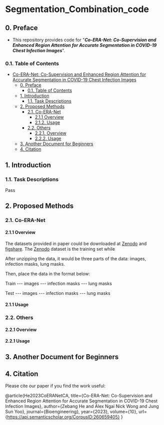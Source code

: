 # Segmentation_Combination_code

## 0. Preface

- This repository provides code for "_**Co-ERA-Net: Co-Supervision and Enhanced Region Attention for Accurate Segmentation in COVID-19 Chest Infection Images**_". 

### 0.1. Table of Contents

- [Co-ERA-Net: Co-Supervision and Enhanced Region Attention for Accurate Segmentation in COVID-19 Chest Infection Images](#)
  - [0. Preface](#)
    - [0.1. Table of Contents](#)
  - [1. Introduction](#)
    - [1.1. Task Descriptions](#)
  - [2. Proposed Methods](#)
    - [2.1. Co-ERA-Net](#)
      - [2.1.1 Overview](#)
      - [2.1.2. Usage](#)
    - [2.2. Others](#)
      - [2.2.1. Overview](#)
      - [2.2.2. Usage](#)
  - [3. Another Document for Beginners](#)
  - [4. Citation](#)


## 1. Introduction

### 1.1. Task Descriptions

Pass

## 2. Proposed Methods

### 2.1. Co-ERA-Net

#### 2.1.1 Overview

The datasets provided in paper could be downloaded at [Zenodo](https://zenodo.org/records/3757476#.Xp0FhB9fgUE) and [figshare](https://figshare.com/articles/dataset/MedSeg_Covid_Dataset_1/13521488). The [Zenodo](https://zenodo.org/records/3757476#.Xp0FhB9fgUE) dataset is the training set while 

After unzipping the data, it would be three parts of the data: images, infection masks, lung masks.

Then, place the data in the format below:

Train
--- images
--- infection masks
--- lung masks

Test
--- images
--- infection masks
--- lung masks



#### 2.1.1 Usage





### 2.2. Others

#### 2.2.1 Overview





#### 2.2.1 Usage







## 3. Another Document for Beginners





## 4. Citation

Please cite our paper if you find the work useful: 

@article{He2023CoERANetCA,
  title={Co-ERA-Net: Co-Supervision and Enhanced Region Attention for Accurate Segmentation in COVID-19 Chest Infection Images},
  author={Zebang He and Alex Ngai Nick Wong and Jung Sun Yoo},
  journal={Bioengineering},
  year={2023},
  volume={10},
  url={https://api.semanticscholar.org/CorpusID:260659405}
}




